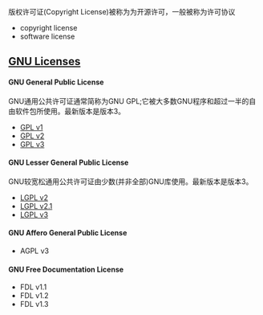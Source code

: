 版权许可证(Copyright License)被称为为开源许可，一般被称为许可协议


* copyright license
* software license



## [GNU Licenses](https://www.gnu.org/licenses/)

#### GNU General Public License

GNU通用公共许可证通常简称为GNU GPL;它被大多数GNU程序和超过一半的自由软件包所使用。最新版本是版本3。

* [GPL v1](https://www.gnu.org/licenses/old-licenses/gpl-1.0.html)
* [GPL v2](https://www.gnu.org/licenses/old-licenses/gpl-2.0.html)
* [GPL v3](https://www.gnu.org/licenses/gpl-3.0.html)

#### GNU Lesser General Public License

GNU较宽松通用公共许可证由少数(并非全部)GNU库使用。最新版本是版本3。

* [LGPL v2](https://www.gnu.org/licenses/old-licenses/lgpl-2.0.html)
* [LGPL v2.1](https://www.gnu.org/licenses/old-licenses/lgpl-2.1.html)
* [LGPL v3](https://www.gnu.org/licenses/lgpl-3.0.html)

#### GNU Affero General Public License

* AGPL v3

#### GNU Free Documentation License

* FDL v1.1
* FDL v1.2
* FDL v1.3 


##